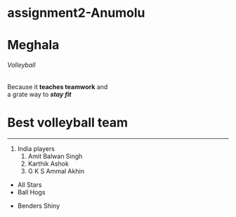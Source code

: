# assignment2-Anumolu
# Meghala
###### Volleyball
Because it **teaches teamwork** and <br> a grate way to ***stay fit***

# Best volleyball team
---

1. India players
     1. Amit Balwan Singh
     2. Karthik Ashok
     3.  G K S Ammal Akhin
 * All Stars
 * Ball Hogs 
 - Benders Shiny   
        